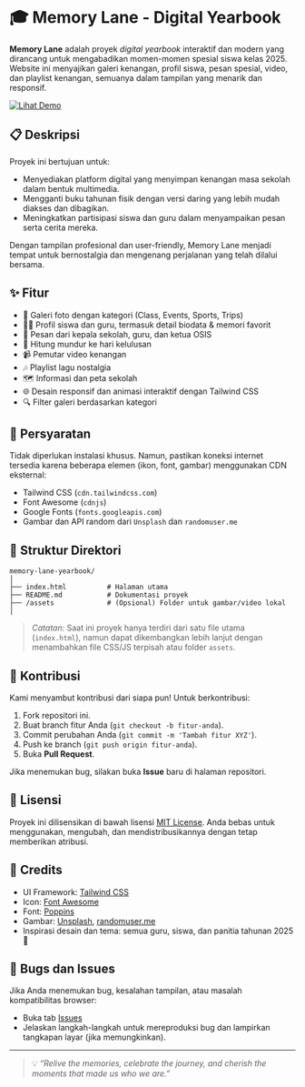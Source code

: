 # 🎓 Memory Lane - Digital Yearbook

**Memory Lane** adalah proyek *digital yearbook* interaktif dan modern yang dirancang untuk mengabadikan momen-momen spesial siswa kelas 2025. Website ini menyajikan galeri kenangan, profil siswa, pesan spesial, video, dan playlist kenangan, semuanya dalam tampilan yang menarik dan responsif.


[![Lihat Demo](https://img.shields.io/badge/Demo-Live%20Preview-blue?style=for-the-badge)](https://your-live-demo-link.com)


## 📋 Deskripsi

Proyek ini bertujuan untuk:
- Menyediakan platform digital yang menyimpan kenangan masa sekolah dalam bentuk multimedia.
- Mengganti buku tahunan fisik dengan versi daring yang lebih mudah diakses dan dibagikan.
- Meningkatkan partisipasi siswa dan guru dalam menyampaikan pesan serta cerita mereka.

Dengan tampilan profesional dan user-friendly, Memory Lane menjadi tempat untuk bernostalgia dan mengenang perjalanan yang telah dilalui bersama.

## ✨ Fitur

- 🎥 Galeri foto dengan kategori (Class, Events, Sports, Trips)
- 🧑‍🎓 Profil siswa dan guru, termasuk detail biodata & memori favorit
- 💬 Pesan dari kepala sekolah, guru, dan ketua OSIS
- 📆 Hitung mundur ke hari kelulusan
- 📹 Pemutar video kenangan
- 🎶 Playlist lagu nostalgia
- 🗺️ Informasi dan peta sekolah
- 🌐 Desain responsif dan animasi interaktif dengan Tailwind CSS
- 🔍 Filter galeri berdasarkan kategori


## 🧩 Persyaratan

Tidak diperlukan instalasi khusus. Namun, pastikan koneksi internet tersedia karena beberapa elemen (ikon, font, gambar) menggunakan CDN eksternal:

- Tailwind CSS (`cdn.tailwindcss.com`)
- Font Awesome (`cdnjs`)
- Google Fonts (`fonts.googleapis.com`)
- Gambar dan API random dari `Unsplash` dan `randomuser.me`

## 📁 Struktur Direktori

```
memory-lane-yearbook/
│
├── index.html          # Halaman utama
├── README.md           # Dokumentasi proyek
├── /assets             # (Opsional) Folder untuk gambar/video lokal
│
```

> *Catatan:* Saat ini proyek hanya terdiri dari satu file utama (`index.html`), namun dapat dikembangkan lebih lanjut dengan menambahkan file CSS/JS terpisah atau folder `assets`.

## 🤝 Kontribusi

Kami menyambut kontribusi dari siapa pun! Untuk berkontribusi:

1. Fork repositori ini.
2. Buat branch fitur Anda (`git checkout -b fitur-anda`).
3. Commit perubahan Anda (`git commit -m 'Tambah fitur XYZ'`).
4. Push ke branch (`git push origin fitur-anda`).
5. Buka **Pull Request**.

Jika menemukan bug, silakan buka **Issue** baru di halaman repositori.

## 📜 Lisensi

Proyek ini dilisensikan di bawah lisensi [MIT License](LICENSE). Anda bebas untuk menggunakan, mengubah, dan mendistribusikannya dengan tetap memberikan atribusi.

## 🙌 Credits

- UI Framework: [Tailwind CSS](https://tailwindcss.com/)
- Icon: [Font Awesome](https://fontawesome.com/)
- Font: [Poppins](https://fonts.google.com/specimen/Poppins)
- Gambar: [Unsplash](https://unsplash.com/), [randomuser.me](https://randomuser.me/)
- Inspirasi desain dan tema: semua guru, siswa, dan panitia tahunan 2025 🎉

## 🐛 Bugs dan Issues

Jika Anda menemukan bug, kesalahan tampilan, atau masalah kompatibilitas browser:
- Buka tab [Issues](https://github.com/username/memory-lane-yearbook/issues)
- Jelaskan langkah-langkah untuk mereproduksi bug dan lampirkan tangkapan layar (jika memungkinkan).

---

> 💡 *“Relive the memories, celebrate the journey, and cherish the moments that made us who we are.”*
